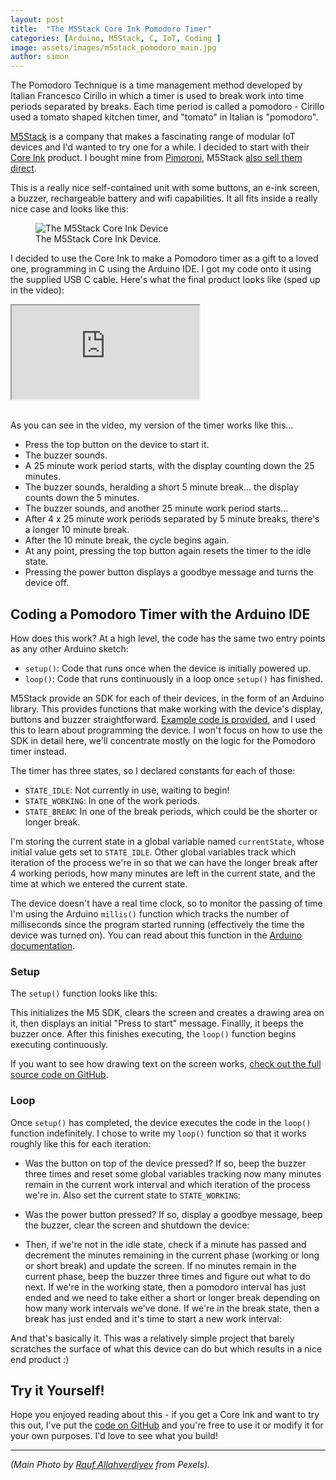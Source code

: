 ```yaml
---
layout: post
title:  "The M5Stack Core Ink Pomodoro Timer"
categories: [Arduino, M5Stack, C, IoT, Coding ]
image: assets/images/m5stack_pomodoro_main.jpg
author: simon
---
```

The Pomodoro Technique is a time management method developed by Italian Francesco Cirillo in which a timer is used to break work into time periods separated by breaks.  Each time period is called a pomodoro - Cirillo used a tomato shaped kitchen timer, and "tomato" in Italian is "pomodoro".

[M5Stack](https://m5stack.com/) is a company that makes a fascinating range of modular IoT devices and I'd wanted to try one for a while.  I decided to start with their [Core Ink](https://docs.m5stack.com/en/core/coreink) product.  I bought mine from [Pimoroni](https://shop.pimoroni.com/products/m5stack-esp32-core-ink-development-kit-1-54-elnk-display), M5Stack [also sell them direct](https://shop.m5stack.com/collections/m5-core/products/m5stack-esp32-core-ink-development-kit1-54-elnk-display).

This is a really nice self-contained unit with some buttons, an e-ink screen, a buzzer, rechargeable battery and wifi capabilities.  It all fits inside a really nice case and looks like this:

<div class="text-center">
  <figure class="figure">
    <img src="{{ site.baseurl }}/assets/images/m5stack_pomodoro_eink.png" class="figure-img img-fluid" alt="The M5Stack Core Ink Device">
    <figcaption class="figure-caption text-center">The M5Stack Core Ink Device.</figcaption>
  </figure>
</div>

I decided to use the Core Ink to make a Pomodoro timer as a gift to a loved one,  programming in C using the Arduino IDE.  I got my code onto it using the supplied USB C cable.  Here's what the final product looks like (sped up in the video): 

<div class="embed-responsive embed-responsive-16by9">
  <iframe class="embed-responsive-item" src="https://www.youtube.com/embed/8_YdzONjkVY" allowfullscreen></iframe>
</div><br/>

As you can see in the video, my version of the timer works like this...

* Press the top button on the device to start it.
* The buzzer sounds.
* A 25 minute work period starts, with the display counting down the 25 minutes.
* The buzzer sounds, heralding a short 5 minute break... the display counts down the 5 minutes.
* The buzzer sounds, and another 25 minute work period starts...
* After 4 x 25 minute work periods separated by 5 minute breaks, there's a longer 10 minute break.
* After the 10 minute break, the cycle begins again.
* At any point, pressing the top button again resets the timer to the idle state.
* Pressing the power button displays a goodbye message and turns the device off.

## Coding a Pomodoro Timer with the Arduino IDE

How does this work?  At a high level, the code has the same two entry points as any other Arduino sketch:

* `setup()`: Code that runs once when the device is initially powered up.
* `loop()`: Code that runs continuously in a loop once `setup()` has finished.

M5Stack provide an SDK for each of their devices, in the form of an Arduino library.  This provides functions that make working with the device's display, buttons and buzzer straightforward.  [Example code is provided](https://github.com/m5stack/M5-CoreInk), and I used this to learn about programming the device.  I won't focus on how to use the SDK in detail here, we'll concentrate mostly on the logic for the Pomodoro timer instead.

The timer has three states, so I declared constants for each of those:

* `STATE_IDLE`: Not currently in use, waiting to begin!
* `STATE_WORKING`: In one of the work periods.
* `STATE_BREAK`: In one of the break periods, which could be the shorter or longer break.

I'm storing the current state in a global variable named `currentState`, whose initial value gets set to `STATE_IDLE`.  Other global variables track which iteration of the process we're in so that we can have the longer break after 4 working periods, how many minutes are left in the current state, and the time at which we entered the current state.

The device doesn't have a real time clock, so to monitor the passing of time I'm using the Arduino `millis()` function which tracks the number of milliseconds since the program started running (effectively the time the device was turned on). You can read about this function in the [Arduino documentation](https://www.arduino.cc/reference/en/language/functions/time/millis/).

### Setup

The `setup()` function looks like this:

<script src="https://gist.github.com/simonprickett/6e5134756203fdfb96d7602f558cd185.js"></script>

This initializes the M5 SDK, clears the screen and creates a drawing area on it, then displays an initial "Press to start" message.  Finallly, it beeps the buzzer once.  After this finishes executing, the `loop()` function begins executing continuously.

If you want to see how drawing text on the screen works, [check out the full source code on GitHub](https://github.com/simonprickett/m5stack-pomodoro).

### Loop

Once `setup()` has completed, the device executes the code in the `loop()` function indefinitely. I chose to write my `loop()` function so that it works roughly like this for each iteration:

* Was the button on top of the device pressed?  If so, beep the buzzer three times and reset some global variables tracking now many minutes remain in the current work interval and which iteration of the process we're in.  Also set the current state to `STATE_WORKING`:

<script src="https://gist.github.com/simonprickett/315d826cebdfcb63dd453a9b894b00af.js"></script>

* Was the power button pressed?  If so, display a goodbye message, beep the buzzer, clear the screen and shutdown the device:

<script src="https://gist.github.com/simonprickett/a4407a900fcbe8ce8483ebdf6b2819e7.js"></script>

* Then, if we're not in the idle state, check if a minute has passed and decrement the minutes remaining in the current phase (working or long or short break) and update the screen.  If no minutes remain in the current phase, beep the buzzer three times and figure out what to do next.  If we're in the working state, then a pomodoro interval has just ended and we need to take either a short or longer break depending on how many work intervals we've done.  If we're in the break state, then a break has just ended and it's time to start a new work interval:

<script src="https://gist.github.com/simonprickett/e193ed1000a96493d607f428e671556e.js"></script>

And that's basically it. This was a relatively simple project that barely scratches the surface of what this device can do but which results in a nice end product :)

## Try it Yourself!

Hope you enjoyed reading about this - if you get a Core Ink and want to try this out, I've put the [code on GitHub](https://github.com/simonprickett/m5stack-pomodoro) and you're free to use it or modify it for your own purposes.  I'd love to see what you build!

---

*(Main Photo by [Rauf Allahverdiyev](https://www.pexels.com/@rauf-allahverdiyev-561368) from Pexels).*